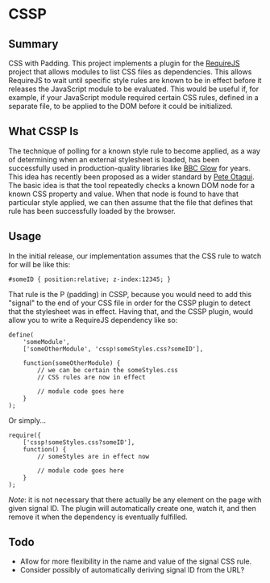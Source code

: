 # CSSP

## Summary

CSS with Padding. This project implements a plugin for the [RequireJS](http://requirejs.org/) project that allows modules to list CSS files as dependencies. This allows RequireJS to wait until specific style rules are known to be in effect before it releases the JavaScript module to be evaluated. This would be useful if, for example, if your JavaScript module required certain CSS rules, defined in a separate file, to be applied to the DOM before it could be initialized.

## What CSSP Is

The technique of polling for a known style rule to become applied, as a way of determining when an external stylesheet is loaded, has been successfully used in production-quality libraries like [BBC Glow](http://github.com/glow/glow1/blob/master/src/widgets/widgets.js#L33) for years. This idea has recently been proposed as a wider standard by [Pete Otaqui](http://otaqui.com/blog/890/cssp-loading-css-with-javascript-and-getting-an-onload-callback/). The basic idea is that the tool repeatedly checks a known DOM node for a known CSS property and value. When that node is found to have that particular style applied, we can then assume that the file that defines that rule has been successfully loaded by the browser.

## Usage

In the initial release, our implementation assumes that the CSS rule to watch for will be like this:

	#someID { position:relative; z-index:12345; }

That rule is the P (padding) in CSSP, because you would need to add this "signal" to the end of your CSS file in order for the CSSP plugin to detect that the stylesheet was in effect. Having that, and the CSSP plugin, would allow you to write a RequireJS dependency like so:

	define(
		'someModule',
		['someOtherModule', 'cssp!someStyles.css?someID'],
		
		function(someOtherModule) {
			// we can be certain the someStyles.css
			// CSS rules are now in effect
			
			// module code goes here
		}
	);

Or simply...

	require({
		['cssp!someStyles.css?someID'],
		function() {
			// someStyles are in effect now
			
			// module code goes here
		}
	);

*Note*: it is not necessary that there actually be any element on the page with given signal ID. The plugin will automatically create one, watch it, and then remove it when the dependency is eventually fulfilled.

## Todo

- Allow for more flexibility in the name and value of the signal CSS rule.
- Consider possibly of automatically deriving signal ID from the URL?